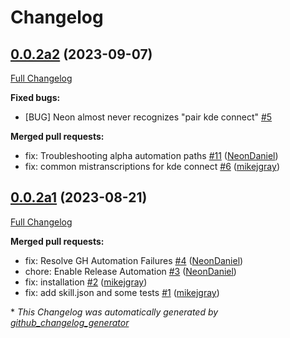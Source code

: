 # Changelog

## [0.0.2a2](https://github.com/NeonGeckoCom/skill-mark2-audio-receiver/tree/0.0.2a2) (2023-09-07)

[Full Changelog](https://github.com/NeonGeckoCom/skill-mark2-audio-receiver/compare/0.0.2a1...0.0.2a2)

**Fixed bugs:**

- \[BUG\] Neon almost never recognizes "pair kde connect" [\#5](https://github.com/NeonGeckoCom/skill-mark2-audio-receiver/issues/5)

**Merged pull requests:**

- fix: Troubleshooting alpha automation paths [\#11](https://github.com/NeonGeckoCom/skill-mark2-audio-receiver/pull/11) ([NeonDaniel](https://github.com/NeonDaniel))
- fix: common mistranscriptions for kde connect [\#6](https://github.com/NeonGeckoCom/skill-mark2-audio-receiver/pull/6) ([mikejgray](https://github.com/mikejgray))

## [0.0.2a1](https://github.com/NeonGeckoCom/skill-mark2-audio-receiver/tree/0.0.2a1) (2023-08-21)

[Full Changelog](https://github.com/NeonGeckoCom/skill-mark2-audio-receiver/compare/31469d4b92a75c8d3b8910cdbc085b435afe45e0...0.0.2a1)

**Merged pull requests:**

- fix: Resolve GH Automation Failures [\#4](https://github.com/NeonGeckoCom/skill-mark2-audio-receiver/pull/4) ([NeonDaniel](https://github.com/NeonDaniel))
- chore: Enable Release Automation [\#3](https://github.com/NeonGeckoCom/skill-mark2-audio-receiver/pull/3) ([NeonDaniel](https://github.com/NeonDaniel))
- fix: installation [\#2](https://github.com/NeonGeckoCom/skill-mark2-audio-receiver/pull/2) ([mikejgray](https://github.com/mikejgray))
- fix: add skill.json and some tests [\#1](https://github.com/NeonGeckoCom/skill-mark2-audio-receiver/pull/1) ([mikejgray](https://github.com/mikejgray))



\* *This Changelog was automatically generated by [github_changelog_generator](https://github.com/github-changelog-generator/github-changelog-generator)*
